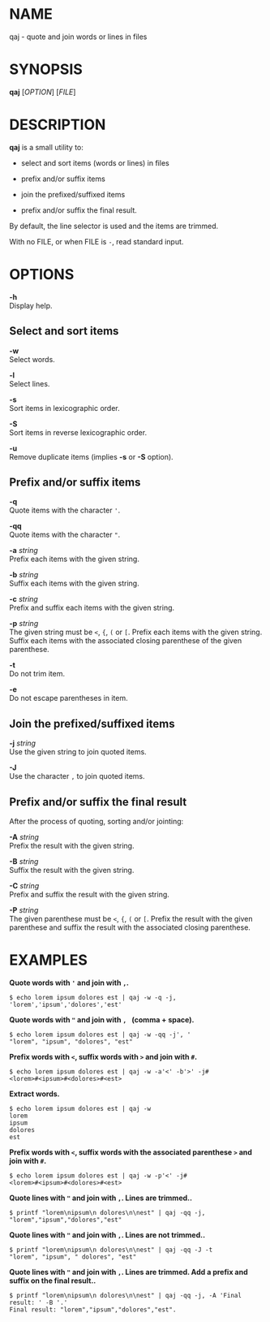 NAME
====

qaj - quote and join words or lines in files

SYNOPSIS
========

**qaj** \[*OPTION*\] \[*FILE*\]

DESCRIPTION
===========

**qaj** is a small utility to:

-   select and sort items (words or lines) in files

-   prefix and/or suffix items

-   join the prefixed/suffixed items

-   prefix and/or suffix the final result.

By default, the line selector is used and the items are trimmed.

With no FILE, or when FILE is `-`, read standard input.

OPTIONS
=======

**-h**  
Display help.

Select and sort items
---------------------

**-w**  
Select words.

**-l**  
Select lines.

**-s**  
Sort items in lexicographic order.

**-S**  
Sort items in reverse lexicographic order.

**-u**  
Remove duplicate items (implies **-s** or **-S** option).

Prefix and/or suffix items
--------------------------

**-q**  
Quote items with the character `'`.

**-qq**  
Quote items with the character `"`.

**-a** *string*  
Prefix each items with the given string.

**-b** *string*  
Suffix each items with the given string.

**-c** *string*  
Prefix and suffix each items with the given string.

**-p** *string*  
The given string must be `<`, `{`, `(` or `[`. Prefix each items with
the given string. Suffix each items with the associated closing
parenthese of the given parenthese.

**-t**  
Do not trim item.

**-e**  
Do not escape parentheses in item.

Join the prefixed/suffixed items
--------------------------------

**-j** *string*  
Use the given string to join quoted items.

**-J**  
Use the character `,` to join quoted items.

Prefix and/or suffix the final result
-------------------------------------

After the process of quoting, sorting and/or jointing:

**-A** *string*  
Prefix the result with the given string.

**-B** *string*  
Suffix the result with the given string.

**-C** *string*  
Prefix and suffix the result with the given string.

**-P** *string*  
The given parenthese must be `<`, `{`, `(` or `[`. Prefix the result
with the given parenthese and suffix the result with the associated
closing parenthese.

EXAMPLES
========

**Quote words with `'` and join with `,`.**

    $ echo lorem ipsum dolores est | qaj -w -q -j,
    'lorem','ipsum','dolores','est'

**Quote words with `"` and join with `, ` (comma + space).**

    $ echo lorem ipsum dolores est | qaj -w -qq -j', '
    "lorem", "ipsum", "dolores", "est"

**Prefix words with `<`, suffix words with `>` and join with `#`.**

    $ echo lorem ipsum dolores est | qaj -w -a'<' -b'>' -j#
    <lorem>#<ipsum>#<dolores>#<est>

**Extract words.**

    $ echo lorem ipsum dolores est | qaj -w
    lorem
    ipsum
    dolores
    est

**Prefix words with `<`, suffix words with the associated parenthese `>`
and join with `#`.**

    $ echo lorem ipsum dolores est | qaj -w -p'<' -j#
    <lorem>#<ipsum>#<dolores>#<est>

**Quote lines with `"` and join with `,`. Lines are trimmed..**

    $ printf "lorem\nipsum\n dolores\n\nest" | qaj -qq -j,
    "lorem","ipsum","dolores","est"

**Quote lines with `"` and join with `,`. Lines are not trimmed..**

    $ printf "lorem\nipsum\n dolores\n\nest" | qaj -qq -J -t
    "lorem", "ipsum", " dolores", "est"

**Quote lines with `"` and join with `,`. Lines are trimmed. Add a
prefix and suffix on the final result..**

    $ printf "lorem\nipsum\n dolores\n\nest" | qaj -qq -j, -A 'Final result: ' -B '.'
    Final result: "lorem","ipsum","dolores","est".
